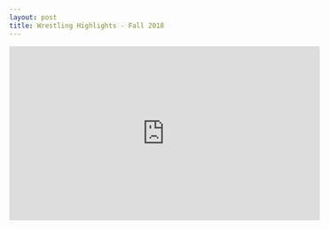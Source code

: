```yaml
---
layout: post
title: Wrestling Highlights - Fall 2018
---
```


<iframe width="560" height="315" src="https://www.youtube.com/embed/aVj3gl8RCbQ" frameborder="0" allow="accelerometer; autoplay; encrypted-media; gyroscope; picture-in-picture" allowfullscreen></iframe>
